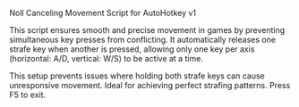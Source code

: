 
Noll Canceling Movement Script for AutoHotkey v1

This script ensures smooth and precise movement in games by preventing simultaneous key presses from conflicting. It automatically releases one strafe key when another is pressed, allowing only one key per axis (horizontal: A/D, vertical: W/S) to be active at a time.

This setup prevents issues where holding both strafe keys can cause unresponsive movement. Ideal for achieving perfect strafing patterns. Press F5 to exit.
